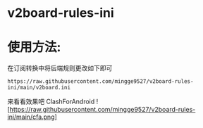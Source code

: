 # v2board-rules-ini
# 使用方法:
在订阅转换中将后端规则更改如下即可
```shell script
https://raw.githubusercontent.com/mingge9527/v2board-rules-ini/main/v2board.ini
```
来看看效果吧
ClashForAndroid
![https://raw.githubusercontent.com/mingge9527/v2board-rules-ini/main/cfa.png]

